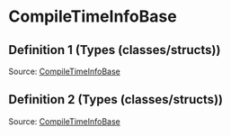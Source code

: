 # CompileTimeInfoBase

## Definition 1 (Types (classes/structs))

Source: [CompileTimeInfoBase](../csrc/runtime/executor_utils.h#L130)

## Definition 2 (Types (classes/structs))

Source: [CompileTimeInfoBase](../csrc/scheduler/compile_time_info.h#L229)

